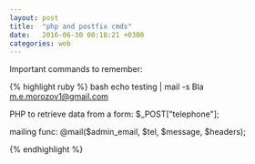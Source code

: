 ```yaml
---
layout: post
title:  "php and postfix cmds"
date:   2016-06-30 00:18:21 +0300
categories: web
---
```


Important commands to remember:

{% highlight ruby %}
bash
echo testing | mail -s Bla m.e.morozov1@gmail.com

PHP
to retrieve data from a form:
\$_POST["telephone"];

mailing func:
@mail($admin_email, $tel, $message, $headers);


{% endhighlight %}

